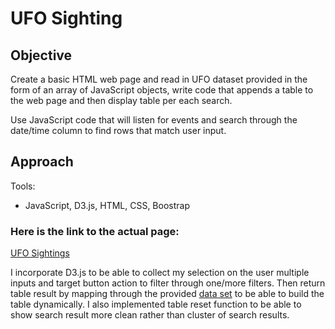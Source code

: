 # UFO Sighting 

## Objective
Create a basic HTML web page and read in UFO dataset provided in the form of an array of JavaScript objects, write code that appends a table to the web page and then display table per each search.

Use JavaScript code that will listen for events and search through the date/time column to find rows that match user input.

## Approach
Tools:

* JavaScript, D3.js, HTML, CSS, Boostrap 

### Here is the link to the actual page:
[UFO Sightings](https://donthave1.github.io/UFO_Sightings/)

I incorporate D3.js to be able to collect my selection on the user multiple inputs and target button action to filter through one/more filters. Then return table result by mapping through the provided [data set](https://github.com/Donthave1/Data_Analytics_Bootcamp_UCI/blob/master/02%20Assignments/12%20UFO%20Sighting/static/js/data.js) to be able to build the table dynamically. I also implemented table reset function to be able to show search result more clean rather than cluster of search results.
